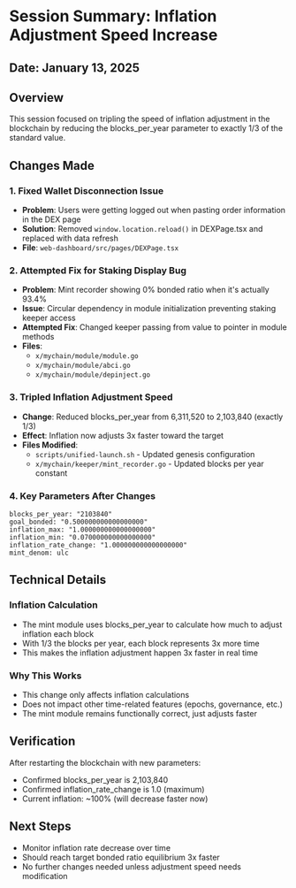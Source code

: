 # Session Summary: Inflation Adjustment Speed Increase

## Date: January 13, 2025

## Overview
This session focused on tripling the speed of inflation adjustment in the blockchain by reducing the blocks_per_year parameter to exactly 1/3 of the standard value.

## Changes Made

### 1. Fixed Wallet Disconnection Issue
- **Problem**: Users were getting logged out when pasting order information in the DEX page
- **Solution**: Removed `window.location.reload()` in DEXPage.tsx and replaced with data refresh
- **File**: `web-dashboard/src/pages/DEXPage.tsx`

### 2. Attempted Fix for Staking Display Bug
- **Problem**: Mint recorder showing 0% bonded ratio when it's actually 93.4%
- **Issue**: Circular dependency in module initialization preventing staking keeper access
- **Attempted Fix**: Changed keeper passing from value to pointer in module methods
- **Files**: 
  - `x/mychain/module/module.go`
  - `x/mychain/module/abci.go`
  - `x/mychain/module/depinject.go`

### 3. Tripled Inflation Adjustment Speed
- **Change**: Reduced blocks_per_year from 6,311,520 to 2,103,840 (exactly 1/3)
- **Effect**: Inflation now adjusts 3x faster toward the target
- **Files Modified**:
  - `scripts/unified-launch.sh` - Updated genesis configuration
  - `x/mychain/keeper/mint_recorder.go` - Updated blocks per year constant

### 4. Key Parameters After Changes
```
blocks_per_year: "2103840"
goal_bonded: "0.500000000000000000"
inflation_max: "1.000000000000000000"
inflation_min: "0.070000000000000000"
inflation_rate_change: "1.000000000000000000"
mint_denom: ulc
```

## Technical Details

### Inflation Calculation
- The mint module uses blocks_per_year to calculate how much to adjust inflation each block
- With 1/3 the blocks per year, each block represents 3x more time
- This makes the inflation adjustment happen 3x faster in real time

### Why This Works
- This change only affects inflation calculations
- Does not impact other time-related features (epochs, governance, etc.)
- The mint module remains functionally correct, just adjusts faster

## Verification
After restarting the blockchain with new parameters:
- Confirmed blocks_per_year is 2,103,840
- Confirmed inflation_rate_change is 1.0 (maximum)
- Current inflation: ~100% (will decrease faster now)

## Next Steps
- Monitor inflation rate decrease over time
- Should reach target bonded ratio equilibrium 3x faster
- No further changes needed unless adjustment speed needs modification